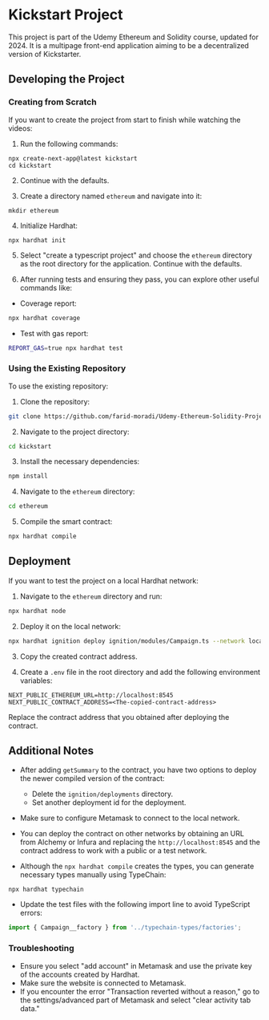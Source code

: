 
# Kickstart Project

This project is part of the Udemy Ethereum and Solidity course, updated for 2024. It is a multipage front-end application aiming to be a decentralized version of Kickstarter.

## Developing the Project

### Creating from Scratch

If you want to create the project from start to finish while watching the videos:

1. Run the following commands:

```
npx create-next-app@latest kickstart
cd kickstart
```

2. Continue with the defaults.

3. Create a directory named `ethereum` and navigate into it:

```
mkdir ethereum
```

4. Initialize Hardhat:

```
npx hardhat init
```

5. Select "create a typescript project" and choose the `ethereum` directory as the root directory for the application. Continue with the defaults.


6. After running tests and ensuring they pass, you can explore other useful commands like:

- Coverage report:

```bash
npx hardhat coverage
```

- Test with gas report:

```bash
REPORT_GAS=true npx hardhat test
```

### Using the Existing Repository

To use the existing repository:

1. Clone the repository:

```bash
git clone https://github.com/farid-moradi/Udemy-Ethereum-Solidity-Projects.git
```

2. Navigate to the project directory:

```bash
cd kickstart
```

3. Install the necessary dependencies:

```bash
npm install
```

4. Navigate to the `ethereum` directory:

```bash
cd ethereum
```

5. Compile the smart contract:

```bash
npx hardhat compile
```

## Deployment

If you want to test the project on a local Hardhat network:

1. Navigate to the `ethereum` directory and run:

```bash
npx hardhat node
```

2. Deploy it on the local network:

```bash
npx hardhat ignition deploy ignition/modules/Campaign.ts --network localhost
```

3. Copy the created contract address.

4. Create a `.env` file in the root directory and add the following environment variables:

```
NEXT_PUBLIC_ETHEREUM_URL=http://localhost:8545
NEXT_PUBLIC_CONTRACT_ADDRESS=<The-copied-contract-address>
```

  Replace the contract address that you obtained after deploying the contract.

## Additional Notes

- After adding `getSummary` to the contract, you have two options to deploy the newer compiled version of the contract:
  - Delete the `ignition/deployments` directory.
  - Set another deployment id for the deployment.

- Make sure to configure Metamask to connect to the local network.
- You can deploy the contract on other networks by obtaining an URL from Alchemy or Infura and replacing the `http://localhost:8545` and the contract address to work with a public or a test network.
- Although the `npx hardhat compile` creates the types, you can generate necessary types manually using TypeChain:

```
npx hardhat typechain
```

- Update the test files with the following import line to avoid TypeScript errors:

```typescript
import { Campaign__factory } from '../typechain-types/factories';
```

### Troubleshooting

- Ensure you select "add account" in Metamask and use the private key of the accounts created by Hardhat.
- Make sure the website is connected to Metamask.
- If you encounter the error "Transaction reverted without a reason," go to the settings/advanced part of Metamask and select "clear activity tab data."